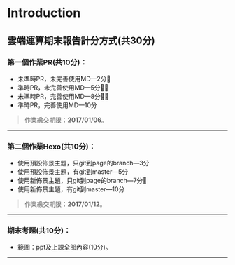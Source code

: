 # Introduction

## 雲端運算期末報告計分方式(共30分)

### 第一個作業PR(共10分)：

+ 未準時PR，未完善使用MD&mdash;2分
+ 準時PR，未完善使用MD&mdash;5分
+ 未準時PR，完善使用MD&mdash;8分
+ 準時PR，完善使用MD&mdash;10分

> 作業繳交期限：**2017/01/06**。

***

### 第二個作業Hexo(共10分)：

* 使用預設佈景主題，只git到page的branch&mdash;3分
* 使用預設佈景主題，有git到master&mdash;5分
* 使用新佈景主題，只git到page的branch&mdash;7分
* 使用新佈景主題，有git到master&mdash;10分

> 作業繳交期限：**2017/01/12**。

***

### 期末考題(共10分)：

- 範圍：ppt及上課全部內容(10分)。

***
